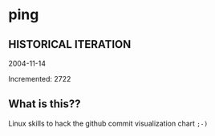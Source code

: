 # ping

## HISTORICAL ITERATION
2004-11-14

Incremented: 2722

## What is this?? 
Linux skills to hack the github commit visualization chart `;-)`
